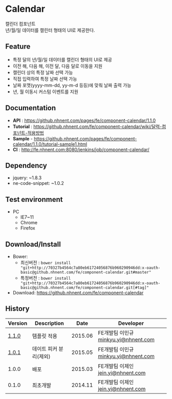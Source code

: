 Calendar
===============
캘린더 컴포넌트<br>년/월/일 데이터를 캘린터 형태의 UI로 제공한다.<br>

## Feature
* 특정 달의 년/월/일 데이터를 캘린더 형태의 UI로 제공
* 이전 해, 다음 해, 이전 달, 다음 달로 이동을 지원
* 캘린더 상의 특정 날짜 선택 가능
* 직접 입력하여 특정 날짜 선택 가능
* 날짜 포맷(yyyy-mm-dd, yy-m-d 등등)에 맞춰 날짜 출력 가능
* 년, 월 이동시 커스텀 이벤트를 지원

## Documentation
* **API** : https://github.nhnent.com/pages/fe/component-calendar/1.1.0
* **Tutorial** : https://github.nhnent.com/fe/component-calendar/wiki/달력-컴포넌트-적용방법
* **Sample** - https://github.nhnent.com/pages/fe/component-calendar/1.1.0/tutorial-sample1.html
* **CI** : http://fe.nhnent.com:8080/jenkins/job/component-calendar/



## Dependency
* jquery: ~1.8.3
* ne-code-snippet: ~1.0.2

## Test environment
* PC
	* IE7~11
	* Chrome
	* Firefox


## Download/Install
* Bower:
   * 최신버전 : `bower install "git+http://70327b4564c7a80eb61724056876b960290946dd:x-oauth-basic@github.nhnent.com/fe/component-calendar.git#master"`
   * 특정버전 : `bower install "git+http://70327b4564c7a80eb61724056876b960290946dd:x-oauth-basic@github.nhnent.com/fe/component-calendar.git[#tag]"`
* Download: https://github.nhnent.com/fe/component-calendar

## History
| Version | Description | Date | Developer |
| ---- | ---- | ---- | ---- |
| <a href="https://github.nhnent.com/pages/fe/component-calendar/1.1.0">1.1.0</a> | 템플릿 적용 | 2015.06 | FE개발팀 이민규 <minkyu.yi@nhnent.com> |
| <a href="https://github.nhnent.com/pages/fe/component-calendar/1.0.1">1.0.1</a> | 데이트 피커 분리(제외) | 2015.05 | FE개발팀 이민규 <minkyu.yi@nhnent.com> |
| 1.0.0 | 배포 | 2015.03 | FE개발팀 이제인 <jein.yi@nhnent.com> |
| 0.1.0 | 최초개발 | 2014.11 | FE개발팀 이제인 <jein.yi@nhnent.com> |
